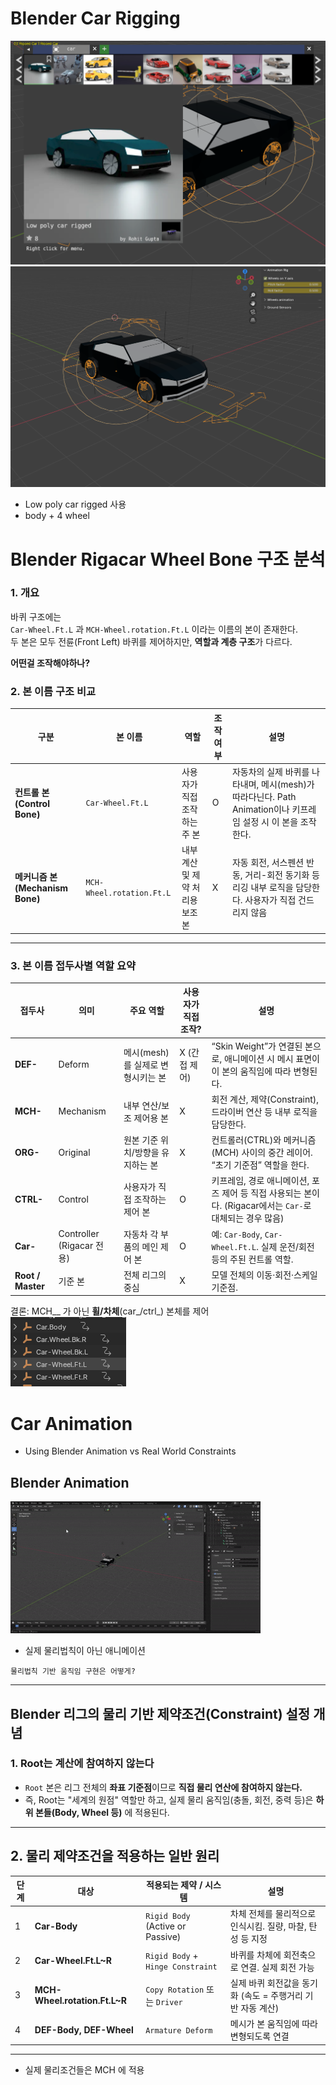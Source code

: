 # Blender Car Rigging

 ![rig_name](../res/rig_name.png)  
![car2](../res/blender_car2.png)

- Low poly car rigged 사용
- body + 4 wheel 



# Blender Rigacar Wheel Bone 구조 분석

### 1. 개요
바퀴  구조에는  
`Car-Wheel.Ft.L` 과 `MCH-Wheel.rotation.Ft.L` 이라는 이름의 본이 존재한다.  
두 본은 모두 전륜(Front Left) 바퀴를 제어하지만, **역할과 계층 구조**가 다르다.  

**어떤걸 조작해야하나?**


### 2. 본 이름 구조 비교

| 구분 | 본 이름 | 역할 | 조작 여부 | 설명 |
|------|----------|--------|-------------|------|
| **컨트롤 본 (Control Bone)** | `Car-Wheel.Ft.L` | 사용자가 직접 조작하는 주 본 | O | 자동차의 실제 바퀴를 나타내며, 메시(mesh)가 따라다닌다. Path Animation이나 키프레임 설정 시 이 본을 조작한다. |
| **메커니즘 본 (Mechanism Bone)** | `MCH-Wheel.rotation.Ft.L` | 내부 계산 및 제약 처리용 보조 본 | X  | 자동 회전, 서스펜션 반동, 거리-회전 동기화 등 리깅 내부 로직을 담당한다. 사용자가 직접 건드리지 않음 |



---

### 3. 본 이름 접두사별 역할 요약

| 접두사 | 의미 | 주요 역할 | 사용자가 직접 조작? | 설명 |
|---------|--------|--------------|----------------|--------|
| **DEF-** | Deform | 메시(mesh)를 실제로 변형시키는 본 | X (간접 제어) | “Skin Weight”가 연결된 본으로, 애니메이션 시 메시 표면이 이 본의 움직임에 따라 변형된다. |
| **MCH-** | Mechanism | 내부 연산/보조 제어용 본 | X | 회전 계산, 제약(Constraint), 드라이버 연산 등 내부 로직을 담당한다. |
| **ORG-** | Original | 원본 기준 위치/방향을 유지하는 본 | X | 컨트롤러(CTRL)와 메커니즘(MCH) 사이의 중간 레이어. “초기 기준점” 역할을 한다. |
| **CTRL-** | Control | 사용자가 직접 조작하는 제어 본 | O | 키프레임, 경로 애니메이션, 포즈 제어 등 직접 사용되는 본이다. (Rigacar에서는 `Car-`로 대체되는 경우 많음) |
| **Car-** | Controller (Rigacar 전용) | 자동차 각 부품의 메인 제어 본 | O | 예: `Car-Body`, `Car-Wheel.Ft.L`. 실제 운전/회전 등의 주된 컨트롤 역할. |
| **Root / Master** | 기준 본 | 전체 리그의 중심 | X | 모델 전체의 이동·회전·스케일 기준점. |


결론: MCH__ 가 아닌 **휠/차체**(car_/ctrl_) 본체를 제어    
  ![](../res/car_rigid.png)
  


# Car Animation
* Using Blender Animation vs Real World Constraints
## Blender Animation
![](../res/blender_animation.gif)
* 실제 물리법칙이 아닌 애니메이션

`물리법칙 기반 움직임 구현은 어떻게?`  

---

## Blender 리그의 물리 기반 제약조건(Constraint) 설정 개념

### 1. Root는 계산에 참여하지 않는다
- `Root` 본은 리그 전체의 **좌표 기준점**이므로 **직접 물리 연산에 참여하지 않는다.**
- 즉, Root는 "세계의 원점" 역할만 하고, 실제 물리 움직임(충돌, 회전, 중력 등)은 **하위 본들(Body, Wheel 등)** 에 적용된다.

---

## 2. 물리 제약조건을 적용하는 일반 원리

| 단계 | 대상 | 적용되는 제약 / 시스템 | 설명 |
|-------|-------|----------------|--------|
| 1| **Car-Body** | `Rigid Body` (Active or Passive) | 차체 전체를 물리적으로 인식시킴. 질량, 마찰, 탄성 등 지정 |
| 2 | **Car-Wheel.Ft.L~R** | `Rigid Body` + `Hinge Constraint` | 바퀴를 차체에 회전축으로 연결. 실제 회전 가능 |
| 3 | **MCH-Wheel.rotation.Ft.L~R** | `Copy Rotation` 또는 `Driver` | 실제 바퀴 회전값을 동기화 (속도 = 주행거리 기반 자동 계산) |
| 4 | **DEF-Body, DEF-Wheel** | `Armature Deform` | 메시가 본 움직임에 따라 변형되도록 연결 |

---
- 실제 물리조건들은 MCH 에 적용

